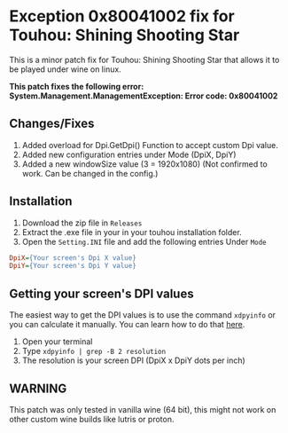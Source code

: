 # Exception 0x80041002 fix for Touhou: Shining Shooting Star

This is a minor patch fix for Touhou: Shining Shooting Star that allows it to be played under wine on linux.

**This patch fixes the following error: System.Management.ManagementException: Error code: 0x80041002**

## Changes/Fixes

1. Added overload for Dpi.GetDpi() Function to accept custom Dpi value.
2. Added new configuration entries under Mode (DpiX, DpiY)
3. Added a new windowSize value (3 = 1920x1080) (Not confirmed to work. Can be changed in the config.)

## Installation

1. Download the zip file in `Releases`
2. Extract the .exe file in your in your touhou installation folder.
3. Open the `Setting.INI` file and add the following entries Under `Mode`
```ini
DpiX={Your screen's Dpi X value}
DpiY={Your screen's Dpi Y value}
```
## Getting your screen's DPI values

The easiest way to get the DPI values is to use the command `xdpyinfo`
or you can calculate it manually. You can learn how to do that [here](https://winaero.com/blog/find-change-screen-dpi-linux/).

1. Open your terminal
2. Type `xdpyinfo | grep -B 2 resolution`
3. The resolution is your screen DPI (DpiX x DpiY dots per inch)

## WARNING

This patch was only tested in vanilla wine (64 bit), this might not work on other custom wine builds like lutris or proton.
